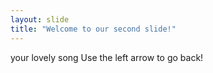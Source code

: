 ```yaml
---
layout: slide
title: "Welcome to our second slide!"
---
```

your lovely song
Use the left arrow to go back!
